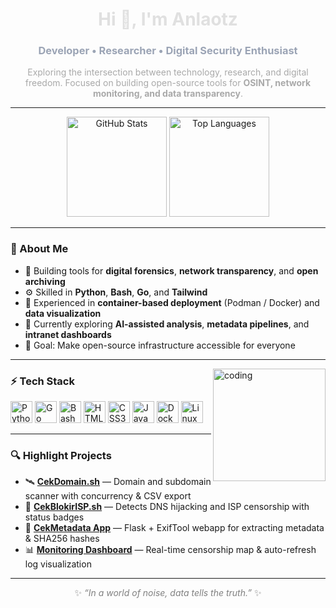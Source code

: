 <h1 align="center" style="color:#e0e0e0;">Hi 👋, I'm Anlaotz</h1>
<h3 align="center" style="color:#9ba4b5;">Developer • Researcher • Digital Security Enthusiast</h3>

<p align="center" style="color:#a9a9a9;">
  Exploring the intersection between technology, research, and digital freedom.  
  Focused on building open-source tools for <b>OSINT, network monitoring, and data transparency</b>.
</p>

---

<div align="center">
  <img src="https://github-readme-stats.vercel.app/api?username=anlaotz&show_icons=true&theme=github_dark&include_all_commits=true&count_private=true&hide_border=true" height="160" alt="GitHub Stats" />
  <img src="https://github-readme-stats.vercel.app/api/top-langs?username=anlaotz&layout=compact&langs_count=6&theme=github_dark&hide_border=true" height="160" alt="Top Languages" />
</div>

---

### 🧠 About Me

- 🔭 Building tools for **digital forensics**, **network transparency**, and **open archiving**  
- ⚙️ Skilled in **Python**, **Bash**, **Go**, and **Tailwind**  
- 🧩 Experienced in **container-based deployment** (Podman / Docker) and **data visualization**  
- 🌱 Currently exploring **AI-assisted analysis**, **metadata pipelines**, and **intranet dashboards**  
- 🎯 Goal: Make open-source infrastructure accessible for everyone  

---

<img align="right" alt="coding" height="180" src="https://i.imgur.com/YxO1mwj.gif" />

### ⚡ Tech Stack

<div align="left">
  <img src="https://cdn.jsdelivr.net/gh/devicons/devicon/icons/python/python-original.svg" height="35" alt="Python" />
  <img src="https://cdn.jsdelivr.net/gh/devicons/devicon/icons/go/go-original.svg" height="35" alt="Go" />
  <img src="https://cdn.jsdelivr.net/gh/devicons/devicon/icons/bash/bash-original.svg" height="35" alt="Bash" />
  <img src="https://cdn.jsdelivr.net/gh/devicons/devicon/icons/html5/html5-original.svg" height="35" alt="HTML5" />
  <img src="https://cdn.jsdelivr.net/gh/devicons/devicon/icons/css3/css3-original.svg" height="35" alt="CSS3" />
  <img src="https://cdn.jsdelivr.net/gh/devicons/devicon/icons/javascript/javascript-original.svg" height="35" alt="JavaScript" />
  <img src="https://cdn.jsdelivr.net/gh/devicons/devicon/icons/docker/docker-original.svg" height="35" alt="Docker" />
  <img src="https://cdn.jsdelivr.net/gh/devicons/devicon/icons/linux/linux-original.svg" height="35" alt="Linux" />
</div>

---

### 🔍 Highlight Projects

- 🛰 **[CekDomain.sh](#)** — Domain and subdomain scanner with concurrency & CSV export  
- 🔎 **[CekBlokirISP.sh](#)** — Detects DNS hijacking and ISP censorship with status badges  
- 🧾 **[CekMetadata App](#)** — Flask + ExifTool webapp for extracting metadata & SHA256 hashes  
- 📊 **[Monitoring Dashboard](#)** — Real-time censorship map & auto-refresh log visualization  

---

<p align="center" style="color:#808080;">
  ✨ <i>“In a world of noise, data tells the truth.”</i> ✨
</p>
